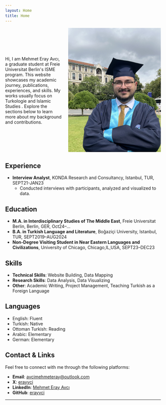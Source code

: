 ```yaml
---
layout: Home
title: Home
--- 
```

<style>

 
.container {
    display: flex;
    align-items: center;
    gap: 20px;
  }
  .text {
    flex: 1;
  }
  .image {
    flex: 0 0 auto;
  }
</style>

<div class="container">
  <div class="text">
    <p>Hi, I am Mehmet Eray Avcı, a graduate student at Freie Universitat Berlin's ISME program. This website showcases my academic journey, publications, experiences, and skills. My works usually focus on Turkologie and Islamic Studies . Explore the sections below to learn more about my background and contributions.</p>
  </div>
  <div class="image">
    <img src="IMG_0587.jpeg" alt="Me" width="300">
  </div>
</div>



## Experience

- **Interview Analyst**, KONDA Research and Consultancy, Istanbul, TUR, SEPT21-JAN23
  - Conducted interviews with participants, analyzed and visualized to data.


## Education

- **M.A. in Interdisciplinary Studies of The Middle East**, Freie Universitat Berlin, Berlin, GER, Oct24–...
- **B.A. in Turkish Language and Literature**, Boğaziçi University, Istanbul, TUR, SEPT2019–AUG2024
- **Non-Degree Visiting Student in Near Eastern Languages and Civilizations**, University of Chicago, Chicago,IL,USA, SEPT23–DEC23

## Skills

- **Technical Skills**:  Website Building, Data Mapping
- **Research Skills**:  Data Analysis, Data Visualizing
- **Other**:  Academic Writing, Project Management, Teaching Turkish as a Foreign Language 

## Languages

- English: Fluent
- Turkish: Native
- Ottoman Turkish: Reading
- Arabic: Elementary
- German: Elementary


## Contact & Links

Feel free to connect with me through the following platforms:

- **Email**: [avcimehmeteray@outlook.com](mailto:avcimehmeteray@outlook.com)
- **X**: [erayvci](https://x.com/erayvci)
- **LinkedIn**: [Mehmet Eray Avcı](https://www.linkedin.com/in/erayavci/)
- **GitHub**: [erayvci](https://github.com/erayvci)

----

[^1]: [It can take up to 10 minutes for changes to your site to publish after you push the changes to GitHub](https://docs.github.com/en/pages/setting-up-a-github-pages-site-with-jekyll/creating-a-github-pages-site-with-jekyll#creating-your-site).

[Just the Docs]: https://just-the-docs.github.io/just-the-docs/
[GitHub Pages]: https://docs.github.com/en/pages
[README]: https://github.com/just-the-docs/just-the-docs-template/blob/main/README.md
[Jekyll]: https://jekyllrb.com
[GitHub Pages / Actions workflow]: https://github.blog/changelog/2022-07-27-github-pages-custom-github-actions-workflows-beta/
[use this template]: https://github.com/just-the-docs/just-the-docs-template/generate
